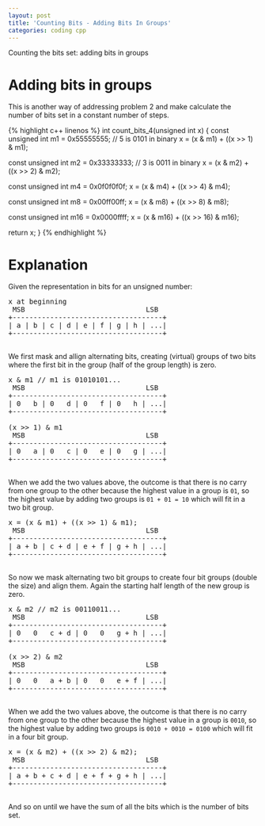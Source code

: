 ```yaml
---
layout: post
title: 'Counting Bits - Adding Bits In Groups'
categories: coding cpp
---
```


Counting the bits set: adding bits in groups


# Adding bits in groups

This is another way of addressing problem 2 and make calculate the number of
bits set in a constant number of steps.

{% highlight c++ linenos %}
int count_bits_4(unsigned int x) {
  const unsigned int m1 = 0x55555555; // 5 is 0101 in binary
  x = (x & m1) + ((x >> 1) & m1);

  const unsigned int m2 = 0x33333333; // 3 is 0011 in binary
  x = (x & m2) + ((x >> 2) & m2);

  const unsigned int m4 = 0x0f0f0f0f;
  x = (x & m4) + ((x >> 4) & m4);

  const unsigned int m8 = 0x00ff00ff;
  x = (x & m8) + ((x >> 8) & m8);

  const unsigned int m16 = 0x0000ffff;
  x = (x & m16) + ((x >> 16) & m16);

  return x;
}
{% endhighlight %}


# Explanation

Given the representation in bits for an unsigned number:

<pre>
x at beginning
 MSB                             LSB
+------------------------------------+
| a | b | c | d | e | f | g | h | ...|
+------------------------------------+

</pre>

We first mask and allign alternating bits, creating (virtual) groups of two bits
where the first bit in the group (half of the group length) is zero.

<pre>
x & m1 // m1 is 01010101...
 MSB                             LSB
+------------------------------------+
| 0   b | 0   d | 0   f | 0   h | ...|
+------------------------------------+

(x >> 1) & m1
 MSB                             LSB
+------------------------------------+
| 0   a | 0   c | 0   e | 0   g | ...|
+------------------------------------+

</pre>

When we add the two values above, the outcome is that there is no carry from
one group to the other because the highest value in a group is `01`, so the
highest value by adding two groups is `01 + 01 = 10` which will fit in a two bit
group.

<pre>
x = (x & m1) + ((x >> 1) & m1);
 MSB                             LSB
+------------------------------------+
| a + b | c + d | e + f | g + h | ...|
+------------------------------------+

</pre>

So now we mask alternating two bit groups to create four bit groups (double the
size) and align them. Again the starting half length of the new group is zero.

<pre>
x & m2 // m2 is 00110011...
 MSB                             LSB
+------------------------------------+
| 0   0   c + d | 0   0   g + h | ...|
+------------------------------------+

(x >> 2) & m2
 MSB                             LSB
+------------------------------------+
| 0   0   a + b | 0   0   e + f | ...|
+------------------------------------+

</pre>

When we add the two values above, the outcome is that there is no carry from
one group to the other because the highest value in a group is `0010`, so the
highest value by adding two groups is `0010 + 0010 = 0100` which will fit in a
four bit group.

<pre>
x = (x & m2) + ((x >> 2) & m2);
 MSB                             LSB
+------------------------------------+
| a + b + c + d | e + f + g + h | ...|
+------------------------------------+

</pre>

And so on until we have the sum of all the bits which is the number of bits
set.
